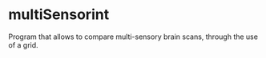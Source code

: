 # multiSensorint
Program that allows to compare multi-sensory brain scans, through the use of a grid.
